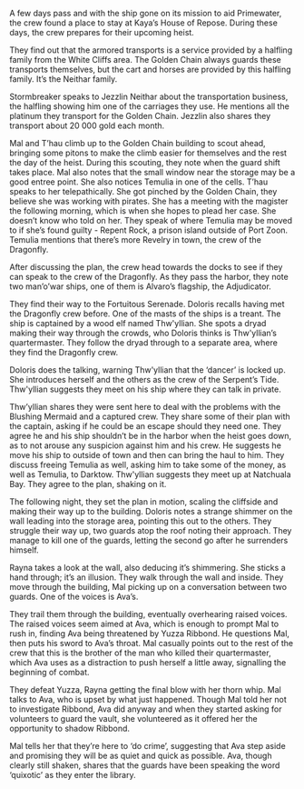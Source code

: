 A few days pass and with the ship gone on its mission to aid Primewater, the crew found a place to stay at Kaya’s House of Repose. During these days, the crew prepares for their upcoming heist. 

They find out that the armored transports is a service provided by a halfling family from the White Cliffs area. The Golden Chain always guards these transports themselves, but the cart and horses are provided by this halfling family. It’s the Neithar family. 

Stormbreaker speaks to Jezzlin Neithar about the transportation business, the halfling showing him one of the carriages they use. He mentions all the platinum they transport for the Golden Chain. Jezzlin also shares they transport about 20 000 gold each month.

Mal and T’hau climb up to the Golden Chain building to scout ahead, bringing some pitons to make the climb easier for themselves and the rest the day of the heist. During this scouting, they note when the guard shift takes place. Mal also notes that the small window near the storage may be a good entree point. She also notices Temulia in one of the cells. 
T’hau speaks to her telepathically. She got pinched by the Golden Chain, they believe she was working with pirates. She has a meeting with the magister the following morning, which is when she hopes to plead her case. She doesn’t know who told on her. They speak of where Temulia may be moved to if she’s found guilty - Repent Rock, a prison island outside of Port Zoon. Temulia mentions that there’s more Revelry in town, the crew of the Dragonfly. 

After discussing the plan, the crew head towards the docks to see if they can speak to the crew of the Dragonfly. As they pass the harbor, they note two man’o’war ships, one of them is Alvaro’s flagship, the Adjudicator. 

They find their way to the Fortuitous Serenade. Doloris recalls having met the Dragonfly crew before. One of the masts of the ships is a treant. The ship is captained by a wood elf named Thw'yllian. She spots a dryad making their way through the crowds, who Doloris thinks is Thw'yllian’s quartermaster. They follow the dryad through to a separate area, where they find the Dragonfly crew. 

Doloris does the talking, warning Thw'yllian that the ‘dancer’ is locked up. She introduces herself and the others as the crew of the Serpent’s Tide. Thw'yllian suggests they meet on his ship where they can talk in private. 

Thw’yllian shares they were sent here to deal with the problems with the Blushing Mermaid and a captured crew. They share some of their plan with the captain, asking if he could be an escape should they need one. They agree he and his ship shouldn’t be in the harbor when the heist goes down, as to not arouse any suspicion against him and his crew. He suggests he move his ship to outside of town and then can bring the haul to him. They discuss freeing Temulia as well, asking him to take some of the money, as well as Temulia, to Darktow. Thw'yllian suggests they meet up at Natchuala Bay. They agree to the plan, shaking on it. 

The following night, they set the plan in motion, scaling the cliffside and making their way up to the building. Doloris notes a strange shimmer on the wall leading into the storage area, pointing this out to the others. They struggle their way up, two guards atop the roof noting their approach. They manage to kill one of the guards, letting the second go after he surrenders himself. 

Rayna takes a look at the wall, also deducing it’s shimmering. She sticks a hand through; it’s an illusion. They walk through the wall and inside. They move through the building, Mal picking up on a conversation between two guards. One of the voices is Ava’s. 

They trail them through the building, eventually overhearing raised voices. The raised voices seem aimed at Ava, which is enough to prompt Mal to rush in, finding Ava being threatened by Yuzza Ribbond. He questions Mal, then puts his sword to Ava’s throat. Mal casually points out to the rest of the crew that this is the brother of the man who killed their quartermaster, which Ava uses as a distraction to push herself a little away, signalling the beginning of combat.

They defeat Yuzza, Rayna getting the final blow with her thorn whip. Mal talks to Ava, who is upset by what just happened. Though Mal told her not to investigate Ribbond, Ava did anyway and when they started asking for volunteers to guard the vault, she volunteered as it offered her the opportunity to shadow Ribbond. 

Mal tells her that they’re here to ‘do crime’, suggesting that Ava step aside and promising they will be as quiet and quick as possible. Ava, though clearly still shaken, shares that the guards have been speaking the word ‘quixotic’ as they enter the library. 
